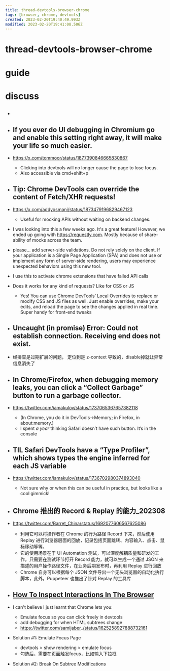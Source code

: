 ```yaml
---
title: thread-devtools-browser-chrome
tags: [browser, chrome, devtools]
created: 2023-02-20T19:40:49.993Z
modified: 2023-02-20T19:41:08.506Z
---
```


# thread-devtools-browser-chrome

# guide

# discuss
- ## 

- ## If you ever do UI debugging in Chromium go and enable this setting right away, it will make your life so much easier. 
- https://x.com/tommoor/status/1877390846665830867
  - Clicking into devtools will no longer cause the page to lose focus.
  - Also accessible via cmd+shift+p

- ## Tip: Chrome DevTools can override the content of Fetch/XHR requests! 
- https://x.com/addyosmani/status/1873479196829467123
  - Useful for mocking APIs without waiting on backend changes.
- I was looking into this a few weeks ago. It's a great feature! However, we ended up going with https://requestly.com. Mostly because of share-ability of mocks across the team.

- please… add server-side validations. Do not rely solely on the client. If your application is a Single Page Application (SPA) and does not use or implement any form of server-side rendering, users may experience unexpected behaviors using this new tool.

- I use this to activate chrome extensions that have failed API calls

- Does it works for any kind of requests? Like for CSS or JS
  - Yes! You can use Chrome DevTools’ Local Overrides to replace or modify CSS and JS files as well. Just enable overrides, make your edits, and reload the page to see the changes applied in real time. Super handy for front-end tweaks

- ## Uncaught (in promise) Error: Could not establish connection. Receiving end does not exist.
- 经排查是过期扩展的问题， 定位到是 z-context 导致的，disable掉就让异常信息消失了

- ## In Chrome/Firefox, when debugging memory leaks, you can click a “Collect Garbage” button to run a garbage collector. 
- https://twitter.com/iamakulov/status/1737065367657382118
  - (In Chrome, you do it in DevTools→Memory; in Firefox, in about:memory.)
  - I spent *a year* thinking Safari doesn’t have such button. It’s in the console

- ## TIL Safari DevTools have a “Type Profiler”, which shows types the engine inferred for each JS variable 
- https://twitter.com/iamakulov/status/1736702980374893040
  - Not sure why or when this can be useful in practice, but looks like a cool gimmick!

- ## Chrome 推出的 Record & Replay 的能力_202308
- https://twitter.com/Barret_China/status/1692077606567625086
  - 利用它可以将操作者在 Chrome 的行为路径 Record 下来，然后使用 Replay 进行浏览器层面的回放，记录包括页面跳转、内容输入、点击、鼠标移动等等。
  - 它的使用场景在于 UI Automation 测试，可以深度解耦质量和研发的工作，只需要在测试环节打开 Record 能力，就可以生成一个通过 JSON 来描述的用户操作路径文件，在业务后期发布时，再利用 Replay 进行回放
  - Chrome 自身可以根据每个 JSON 文件导出一个无头浏览器的自动化执行脚本，此外，Puppeteer 也推出了针对 Replay 的工具库

- ## [How To Inspect Interactions In The Browser](https://www.builder.io/blog/inspect-interactions-in-the-browser)

- I can't believe I just learnt that Chrome lets you:
  - Emulate focus so you can click freely in devtools
  - add debugging for when HTML subtrees change
  - https://twitter.com/samijaber_/status/1625258927888732161

- Solution #1: Emulate Focus Page
  - devtools > show rendering > emulate focus
  - 勾选后，需要在页面触发focus，比如输入下拉框
- Solution #2: Break On Subtree Modifications
